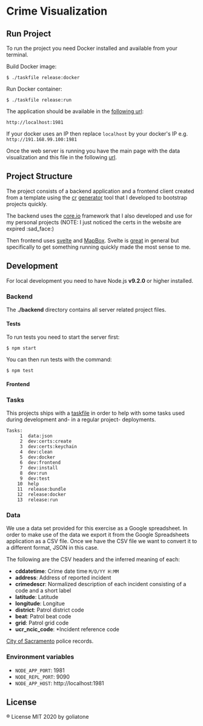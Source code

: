 # Crime Visualization

## Run Project

To run the project you need Docker installed and available from your terminal.

Build Docker image:

```
$ ./taskfile release:docker
```

Run Docker container:

```
$ ./taskfile release:run
```

The application should be available in the [following url](http://localhost:1981):

```
http://localhost:1981
```

If your docker uses an IP then replace `localhost` by your docker's IP e.g. `http://191.168.99.100:1981`

Once the web server is running you have the main page with the data visualization and this file in the following [url](http://localhost:1981/about).

## Project Structure

The project consists of a backend application and a frontend client created from a template using the [cr](https://github.com/goliatone/core.io-cli) [generator](https://github.com/goliatone/core.io-cli-view-generator) tool that I developed to bootstrap projects quickly.

The backend uses the [core.io](https://coreio.tech/) framework that I also developed and use for my personal projects (NOTE: I just noticed the certs in the website are expired :sad_face:)

Then frontend uses [svelte](https://svelte.dev) and [MapBox](https://www.mapbox.com/). Svelte is [great](https://github.com/feltcoop/why-svelte) in general but specifically to get something running quickly made the most sense to me.


## Development 

For local development you need to have Node.js **v9.2.0** or higher installed.

### Backend

The **./backend** directory contains all server related project files.

#### Tests

To run tests you need to start the server first:

```
$ npm start
```

You can then run tests with the command:

```
$ npm test 
```

#### Frontend


### Tasks

This projects ships with a [taskfile](https://medium.com/@adrian_cooney/introducing-the-taskfile-5ddfe7ed83bd) in order to help with some tasks used during development and- in a regular project- deployments. 

```
Tasks:
     1  data:json
     2  dev:certs:create
     3  dev:certs:keychain
     4  dev:clean
     5  dev:docker
     6  dev:frontend
     7  dev:install
     8  dev:run
     9  dev:test
    10  help
    11  release:bundle
    12  release:docker
    13  release:run
```    


### Data

We use a data set provided for this exercise as a Google spreadsheet. In order to make use of the data we export it from the Google Spreadsheets application as a CSV file. 
Once we have the CSV file we want to convert it to a different format, JSON in this case.

<!-- We need to further process our JSON data for our needs  -->

The following are the CSV headers and the inferred meaning of each:

* **cddatetime**: Crime date time `M/D/YY H:MM`
* **address**: Address of reported incident
* **crimedescr**: Normalized description of each incident consisting of a code and a short label
* **latitude**: Latitude
* **longitude**: Longitue
* **district**: Patrol district code
* **beat**: Patrol beat code
* **grid**: Patrol grid code
* **ucr_ncic_code**: *Incident reference code

[City of Sacramento](https://www.cityofsacramento.org/Police/Crime/Data-Extracts/Public-Record-Data-Extracts) police records.

<!-- 
NOTE: data format wrong, downloaded from here
https://support.spatialkey.com/spatialkey-sample-csv-data/
-->

### Environment variables

* `NODE_APP_PORT`: 1981
* `NODE_REPL_PORT`: 9090
* `NODE_APP_HOST`: http://localhost:1981



## License

® License MIT 2020 by goliatone
